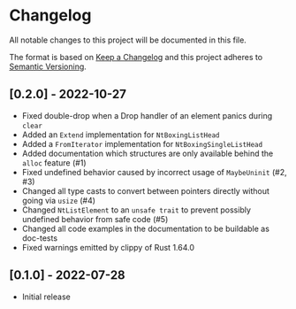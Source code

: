 # Changelog
All notable changes to this project will be documented in this file.

The format is based on [Keep a Changelog](http://keepachangelog.com/en/1.0.0/)
and this project adheres to [Semantic Versioning](https://semver.org/spec/v2.0.0.html).


## [0.2.0] - 2022-10-27
- Fixed double-drop when a Drop handler of an element panics during `clear`
- Added an `Extend` implementation for `NtBoxingListHead`
- Added a `FromIterator` implementation for `NtBoxingSingleListHead`
- Added documentation which structures are only available behind the `alloc` feature (#1)
- Fixed undefined behavior caused by incorrect usage of `MaybeUninit` (#2, #3)
- Changed all type casts to convert between pointers directly without going via `usize` (#4)
- Changed `NtListElement` to an `unsafe trait` to prevent possibly undefined behavior from safe code (#5)
- Changed all code examples in the documentation to be buildable as doc-tests
- Fixed warnings emitted by clippy of Rust 1.64.0

## [0.1.0] - 2022-07-28
- Initial release

